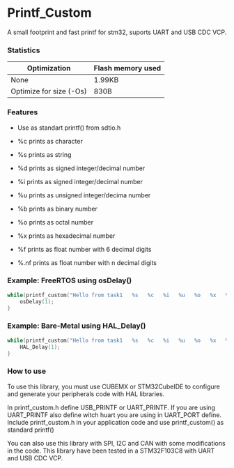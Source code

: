 # Printf_Custom
 A small footprint and fast printf for stm32, suports UART and USB CDC VCP.

### Statistics
Optimization  | Flash memory used
------------- | -------------
None  | 1.99KB
Optimize for size (-Os)  | 830B

### Features

- Use as standart printf() from sdtio.h

- %c prints as character

- %s prints as string

- %d prints as signed integer/decimal number

- %i prints as signed integer/decimal number

- %u prints as unsigned integer/decima number

- %b prints as binary number

- %o prints as octal number

- %x prints as hexadecimal number

- %f prints as float number with 6 decimal digits

- %.nf prints as float number with n decimal digits

### Example: FreeRTOS using osDelay()
```C
while(printf_custom("Hello from task1   %s   %c   %i   %u   %o   %x   %b   %.2f   %f\r\n", "string", 'X', -33, 33, 33, 33, 33, -33.33, 33.33)!=0){
	osDelay(1);
}
```

### Example: Bare-Metal using HAL_Delay()
```C
while(printf_custom("Hello from task1   %s   %c   %i   %u   %o   %x   %b   %.2f   %f\r\n", "string", 'X', -33, 33, 33, 33, 33, -33.33, 33.33)!=0){
	HAL_Delay(1);
}
```

### How to use
To use this library, you must use CUBEMX or STM32CubeIDE to configure and generate your peripherals code with HAL libraries.

In printf_custom.h define USB_PRINTF or UART_PRINTF. If you are using UART_PRINTF also define witch huart you are using in UART_PORT define. Include printf_custom.h in your application code and use printf_custom() as standard printf()

You can also use this library with SPI, I2C and CAN with some modifications in the code. This library have been tested in a STM32F103C8 with UART and USB CDC VCP.
